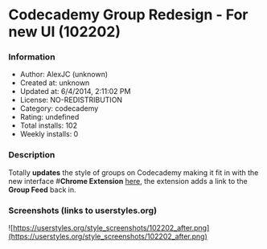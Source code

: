 # Codecademy Group Redesign - For new UI (102202)

### Information
- Author: AlexJC (unknown)
- Created at: unknown
- Updated at: 6/4/2014, 2:11:02 PM
- License: NO-REDISTRIBUTION
- Category: codecademy
- Rating: undefined
- Total installs: 102
- Weekly installs: 0


### Description
Totally <b>updates</b> the style of groups on Codecademy making it fit in with the new interface #<b>Chrome Extension</b> <a href="https://chrome.google.com/webstore/detail/codecademy-group-redesign/bladgjamjaiaffkojoadgeelkgfgkdkp">here</a>, the extension adds a link to the <b>Group Feed</b> back in.


### Screenshots (links to userstyles.org)
![https://userstyles.org/style_screenshots/102202_after.png](https://userstyles.org/style_screenshots/102202_after.png)


